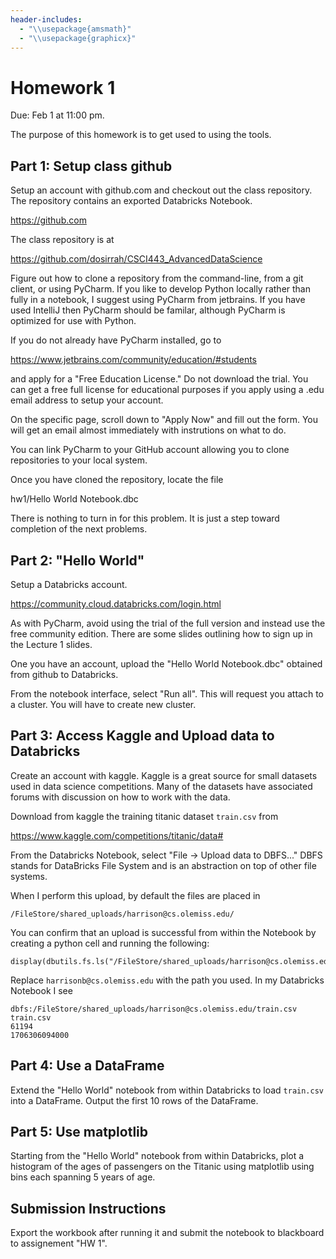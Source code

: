 ```yaml
---
header-includes:
  - "\\usepackage{amsmath}"
  - "\\usepackage{graphicx}"
---
```



# Homework 1

Due: Feb 1 at 11:00 pm.

The purpose of this homework is to get used to using the tools.


## Part 1: Setup class github

Setup an account with github.com and checkout out the class 
repository.  The repository contains an exported Databricks Notebook.

  <https://github.com>

The class repository is at

  <https://github.com/dosirrah/CSCI443_AdvancedDataScience>

Figure out how to clone a repository from the command-line, from a git
client, or using PyCharm.  If you like to develop
Python locally rather than fully in a notebook, I suggest using
PyCharm from jetbrains.  If you have used IntelliJ then PyCharm should
be familar, although PyCharm is optimized for use with Python.

If you do not already have PyCharm installed, go to

  <https://www.jetbrains.com/community/education/#students>

and apply for a "Free Education License."  Do not download the
trial.  You can get a free full license for educational purposes
if you apply using a .edu email address to setup your account.

On the specific page, scroll down to "Apply Now" and fill out the
form.  You will get an email almost immediately with instrutions
on what to do.

You can link PyCharm to your GitHub account allowing you to clone
repositories to your local system.

Once you have cloned the repository, locate the file

  hw1/Hello World Notebook.dbc

There is nothing to turn in for this problem.  It is just a step toward
completion of the next problems.


## Part 2: "Hello World"

Setup a Databricks account.

  <https://community.cloud.databricks.com/login.html>

As with PyCharm, avoid using the trial of the full version and instead
use the free community edition.  There are some slides outlining how
to sign up in the Lecture 1 slides.

One you have an account, upload the "Hello World Notebook.dbc"
obtained from github to Databricks.

From the notebook interface, select "Run all".  This will request you
attach to a cluster.  You will have to create new cluster. 



## Part 3: Access Kaggle and Upload data to Databricks

Create an account with kaggle.  Kaggle is a great source for small
datasets used in data science competitions.  Many of the datasets have
associated forums with discussion on how to work with the data.

Download from kaggle the training titanic dataset `train.csv` from

  <https://www.kaggle.com/competitions/titanic/data#>

From the Databricks Notebook, select "File -> Upload data to DBFS..."
DBFS stands for DataBricks File System and is an abstraction on top of
other file systems.

When I perform this upload, by default the files are placed in

    /FileStore/shared_uploads/harrison@cs.olemiss.edu/

You can confirm that an upload is successful from within the Notebook
by creating a python cell and running the following:

    display(dbutils.fs.ls("/FileStore/shared_uploads/harrison@cs.olemiss.edu/"))

Replace `harrisonb@cs.olemiss.edu` with the path you used.  In
my Databricks Notebook I see

    dbfs:/FileStore/shared_uploads/harrison@cs.olemiss.edu/train.csv
    train.csv
    61194
    1706306094000




## Part 4: Use a DataFrame

Extend the "Hello World" notebook from within Databricks to load 
`train.csv` into a DataFrame.  Output the first 10 rows of the DataFrame.


## Part 5: Use matplotlib

Starting from the "Hello World" notebook from within Databricks, plot a 
histogram of the ages of passengers on the Titanic using matplotlib using 
bins each spanning 5 years of age.


## Submission Instructions

Export the workbook after running it and submit the notebook to blackboard
to assignement "HW 1".





